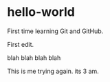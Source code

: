 # hello-world
First time learning Git and GitHub.



First edit. 



blah blah blah blah

This is me trying again. its 3 am.